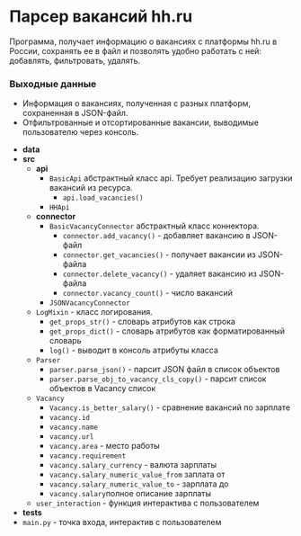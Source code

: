 # Парсер вакансий hh.ru

Программа, получает информацию о вакансиях с платформы hh.ru в России, сохранять ее в файл и позволять удобно работать с ней: добавлять, фильтровать, удалять.

### Выходные данные
+ Информация о вакансиях, полученная с разных платформ, сохраненная в JSON-файл.
+ Отфильтрованные и отсортированные вакансии, выводимые пользователю через консоль.


* **data**
* **src**
  + **api**
      * ``BasicApi`` абстрактный класс api. Требует реализацию загрузки вакансий из ресурса.
        + ``api.load_vacancies()``
      * ``HHApi``
  + **connector**
      * ``BasicVacancyConnector`` абстрактный класс коннектора.
        - ``connector.add_vacancy()`` - добавляет вакансию в JSON-файл
        - ``connector.get_vacancies()`` - получает вакансии из JSON-файла
        - ``connector.delete_vacancy()`` - удаляет вакансию из JSON-файла
        - ``connector.vacancy_count()`` - число вакансий
      * ``JSONVacancyConnector``
  + ``LogMixin`` - класс логирования.
      - ``get_props_str()`` - словарь атрибутов как строка
      - ``get_props_dict()`` - словарь атрибутов как форматированный словарь
      - ``log()`` - выводит в консоль атрибуты класса
  + ``Parser``
    * ``parser.parse_json()`` - парсит JSON файл в список объектов
    * ``parser.parse_obj_to_vacancy_cls_copy()`` - парсит список объектов в Vacancy список
  + ``Vacancy``
    - ``Vacancy.is_better_salary()`` - сравнение вакансий по зарплате
    - ``vacancy.id``
    - ``vacancy.name``
    - ``vacancy.url``
    - ``vacancy.area`` - место работы
    - ``vacancy.requirement``
    - ``vacancy.salary_currency`` - валюта зарплаты
    - ``vacancy.salary_numeric_value_from`` заплата от
    - ``vacancy.salary_numeric_value_to`` - зарплата до
    - ``vacancy.salary``полное описание зарплаты
  + ``user_interaction`` - функция интерактива с пользователем
* **tests**
* ``main.py`` - точка входа, интерактив с пользователем
